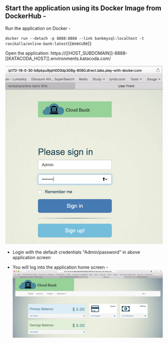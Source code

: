 ## Start the application using its Docker Image from DockerHub -

Run the application on Docker -

`docker run --detach -p 8888:8888 --link bankmysql:localhost -t ravikalla/online-bank:latest`{{execute}}

Open the application: https://[[HOST_SUBDOMAIN]]-8888-[[KATACODA_HOST]].environments.katacoda.com/

![Open the application](https://github.com/ravikalla/images/blob/master/online-bank/8.png)
* Login with the default credentials "Admin/password" in above application screen

* You will log into the application home screen -
![Open the application](https://github.com/ravikalla/images/blob/master/online-bank/9.png)
